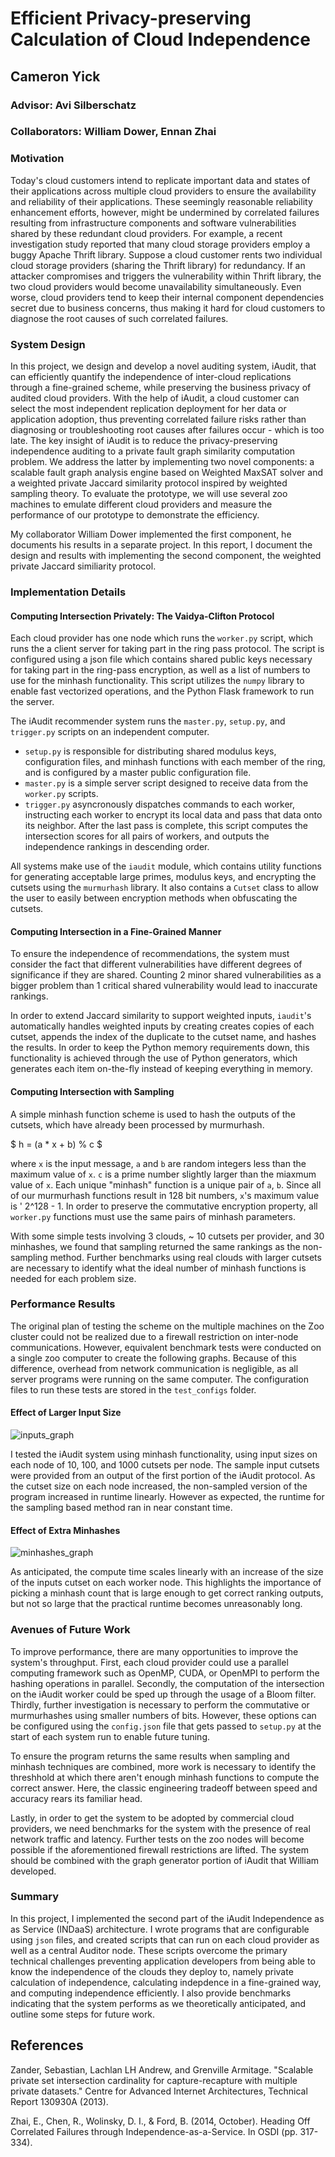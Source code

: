 # Efficient Privacy-preserving Calculation of Cloud Independence
## Cameron Yick
### Advisor: Avi Silberschatz
### Collaborators: William Dower, Ennan Zhai

### Motivation

Today's cloud customers intend to replicate important data and states of their applications across multiple cloud providers to ensure the availability and reliability of their applications.  These seemingly reasonable reliability enhancement efforts, however, might be undermined by correlated failures resulting from infrastructure components and software vulnerabilities shared by these redundant cloud providers.  For example, a recent investigation study reported that many cloud storage providers employ a buggy Apache Thrift library.  Suppose a cloud customer rents two individual cloud storage providers (sharing the Thrift library) for redundancy.  If an attacker compromises and triggers the vulnerability within Thrift library, the two cloud providers would become unavailability simultaneously.  Even worse, cloud providers tend to keep their internal component dependencies secret due to business concerns, thus making it hard for cloud customers to diagnose the root causes of such correlated failures.

### System Design

In this project, we design and develop a novel auditing system, iAudit, that can efficiently quantify the independence of inter-cloud replications through a fine-grained scheme, while preserving the business privacy of audited cloud providers.  With the help of iAudit, a cloud customer can select the most independent replication deployment for her data or application adoption, thus preventing correlated failure risks rather than diagnosing or troubleshooting root causes after failures occur - which is too late.  The key insight of iAudit is to reduce the privacy-preserving independence auditing to a private fault graph similarity computation problem.  We address the latter by implementing two novel components: a scalable fault graph analysis engine based on Weighted MaxSAT solver and a weighted private Jaccard similarity protocol inspired by weighted sampling theory. To evaluate the prototype, we will use several zoo machines to emulate different cloud providers and measure the performance of our prototype to demonstrate the efficiency.

My collaborator William Dower implemented the first component, he documents his results in a separate project. In this report, I document the design and results with implementing the second component, the weighted private Jaccard similiarity protocol. 

### Implementation Details

#### Computing Intersection Privately: The Vaidya-Clifton Protocol

Each cloud provider has one node which runs the `worker.py` script, which runs the a client server for taking part in the ring pass protocol. The script is configured using a json file which contains shared public keys necessary for taking part in the ring-pass encryption, as well as a list of numbers to use for the minhash functionality. This script utilizes the `numpy` library to enable fast vectorized operations, and the Python Flask framework to run the server.

The iAudit recommender system runs the `master.py`, `setup.py`, and `trigger.py` scripts on an independent computer. 

- `setup.py` is responsible for distributing shared modulus keys, configuration files, and minhash functions with each member of the ring, and is configured by a master public configuration file. 
- `master.py` is a simple server script designed to receive data from the `worker.py` scripts. 
- `trigger.py` asyncronously dispatches commands to each worker, instructing each worker to encrypt its local data and pass that data onto its neighbor. After the last pass is complete, this script computes the intersection scores for all pairs of workers, and outputs the independence rankings in descending order. 

All systems make use of the `iaudit` module, which contains utility functions for generating acceptable large primes, modulus keys, and encrypting the cutsets using the `murmurhash` library. It also contains a `Cutset` class to allow the user to easily between encryption methods when obfuscating the cutsets.

#### Computing Intersection in a Fine-Grained Manner

To ensure the independence of recommendations, the system must consider the fact that different vulnerabilities have different degrees of significance if they are shared. Counting 2 minor shared vulnerabilities as a bigger problem than 1 critical shared vulnerability would lead to inaccurate rankings.

In order to extend Jaccard similarity to support weighted inputs, `iaudit`'s automatically handles weighted inputs by creating creates copies of each cutset, appends the index of the duplicate to the cutset name, and hashes the results. In order to keep the Python memory requirements down, this functionality is achieved through the use of Python generators, which generates each item on-the-fly instead of keeping everything in memory.

#### Computing Intersection with Sampling

A simple minhash function scheme is used to hash the outputs of the cutsets, which have already been processed by murmurhash.

$ h = (a * x + b) % c $

where `x` is the input message, `a` and `b` are random integers less than the maximum value of `x`. `c` is a prime number slightly larger than the miaxmum value of `x`.  Each unique "minhash" function is a unique pair of `a`, `b`. Since all of our murmurhash functions result in 128 bit numbers, `x`'s maximum value is ' 2^128 - 1. In order to preserve the commutative encryption property, all `worker.py` functions must use the same pairs of minhash parameters.

With some simple tests involving 3 clouds, ~ 10 cutsets per provider, and 30 minhashes, we found that sampling returned the same rankings as the non-sampling method. Further benchmarks using real clouds with larger cutsets are necessary to identify what the ideal number of minhash functions is needed for each problem size.

### Performance Results

The original plan of testing the scheme on the multiple machines on the Zoo cluster could not be realized due to a firewall restriction on inter-node communications. However, equivalent benchmark tests were conducted on a single zoo computer to create the following graphs. Because of this difference, overhead from network communication is negligible, as all server programs were running on the same computer. The configuration files to run these tests are stored in the `test_configs` folder.

#### Effect of Larger Input Size

![inputs_graph](inputs_graph.png)

I tested the iAudit system using minhash functionality, using input sizes on each node of 10, 100, and 1000 cutsets per node. The sample input cutsets were provided from an output of the first portion of the iAudit protocol. As the cutset size on each node increased, the non-sampled version of the program increased in runtime linearly. However as expected, the runtime for the sampling based method ran in near constant time.

#### Effect of Extra Minhashes

![minhashes_graph](hashes_graph.png)

As anticipated, the compute time scales linearly with an increase of the size of the inputs cutset on each worker node. This highlights the importance of picking a minhash count that is large enough to get correct ranking outputs, but not so large that the practical runtime becomes unreasonably long.

### Avenues of Future Work

To improve performance, there are many opportunities to improve the system's throughput. First, each cloud provider could use a parallel computing framework such as OpenMP, CUDA, or OpenMPI to perform the hashing operations in parallel. Secondly, the computation of the intersection on the iAudit worker could be sped up through the usage of a Bloom filter. Thirdly, further investigation is necessary to perform the commutative or murmurhashes using smaller numbers of bits. However, these options can be configured using the `config.json` file that gets passed to `setup.py` at the start of each system run to enable future tuning.

To ensure the program returns the same results when sampling and minhash techniques are combined, more work is necessary to identify the threshhold at which there aren't enough minhash functions to compute the correct answer. Here, the classic engineering tradeoff between speed and accuracy rears its familiar head.

Lastly, in order to get the system to be adopted by commercial cloud providers, we need benchmarks for the system with the presence of real network traffic and latency. Further tests on the zoo nodes will become possible if the aforementioned firewall restrictions are lifted. The system should be combined with the graph generator portion of iAudit that William developed.

### Summary

In this project, I implemented the second part of the iAudit Independence as as Service (INDaaS) architecture. I wrote programs that are configurable using `json` files, and created scripts that can run on each cloud provider as well as a central Auditor node. These scripts overcome the primary technical challenges preventing application developers from being able to know the independence of the clouds they deploy to, namely private calculation of independence, calculating indepdence in a fine-grained way, and computing independence efficiently. I also provide benchmarks indicating that the system performs as we theoretically anticipated, and outline some steps for future work.

## References

Zander, Sebastian, Lachlan LH Andrew, and Grenville Armitage. "Scalable private set intersection cardinality for capture-recapture with multiple private datasets." Centre for Advanced Internet Architectures, Technical Report 130930A (2013).

Zhai, E., Chen, R., Wolinsky, D. I., & Ford, B. (2014, October). Heading Off Correlated Failures through Independence-as-a-Service. In OSDI (pp. 317-334).
